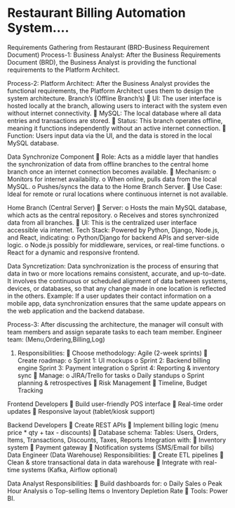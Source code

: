 # Restaurant Billing Automation System....
Requirements Gathering from Restaurant (BRD-Business Requirement Document)
Process-1:
Business Analyst:
After the Business Requirements Document (BRD), the Business Analyst is providing the functional requirements to the Platform Architect.



Process-2:
Platform Architect:
After the Business Analyst provides the functional requirements, the Platform Architect uses them to design the system architecture.
Branch’s (Offline Branch’s)
 UI: The user interface is hosted locally at the branch, allowing users to interact with the system even without internet connectivity.
 MySQL: The local database where all data entries and transactions are stored.
 Status: This branch operates offline, meaning it functions independently without an active internet connection.
 Function: Users input data via the UI, and the data is stored in the local MySQL database.

Data Synchronize Component
 Role: Acts as a middle layer that handles the synchronization of data from offline branches to the central home branch once an internet connection becomes available.
 Mechanism:
o Monitors for internet availability.
o When online, pulls data from the local MySQL.
o Pushes/syncs the data to the Home Branch Server.
 Use Case: Ideal for remote or rural locations where continuous internet is not available.

Home Branch (Central Server)
 Server:
o Hosts the main MySQL database, which acts as the central repository.
o Receives and stores synchronized data from all branches.
 UI: This is the centralized user interface accessible via internet.
Tech Stack: Powered by Python, Django, Node.js, and React, indicating:
o Python/Django for backend APIs and server-side logic.
o Node.js possibly for middleware, services, or real-time functions.
o React for a dynamic and responsive frontend.

Data Syncretization:
Data synchronization is the process of ensuring that data in two or more locations remains consistent, accurate, and up-to-date. It involves the continuous or scheduled alignment of data between systems, devices, or databases, so that any change made in one location is reflected in the others.
Example: If a user updates their contact information on a mobile app, data synchronization ensures that the same update appears on the web application and the backend database.



Process-3:
After discussing the architecture, the manager will consult with team members and assign separate tasks to each team member.
Engineer team:
(Menu,Ordering,Billing,Log)
1. Responsibilities:
 Choose methodology: Agile (2-week sprints)
 Create roadmap:
o Sprint 1: UI mockups
o Sprint 2: Backend billing engine
Sprint 3: Payment integration
o Sprint 4: Reporting & inventory sync
 Manage:
o JIRA/Trello for tasks
o Daily standups
o Sprint planning & retrospectives
 Risk Management
 Timeline, Budget Tracking

Frontend Developers
 Build user-friendly POS interface
 Real-time order updates
 Responsive layout (tablet/kiosk support)

Backend Developers
 Create REST APIs
 Implement billing logic (menu price * qty + tax - discounts)
 Database schema: Tables: Users, Orders, Items, Transactions, Discounts, Taxes, Reports
Integration with:
 Inventory system
 Payment gateway
 Notification systems (SMS/Email for bills)
Data Engineer
(Data Warehouse)
Responsibilities:
 Create ETL pipelines
 Clean & store transactional data in data warehouse
 Integrate with real-time systems (Kafka, Airflow optional)

Data Analyst
Responsibilities:
 Build dashboards for:
o Daily Sales
o Peak Hour Analysis
o Top-selling Items
o Inventory Depletion Rate
 Tools: Power BI.
